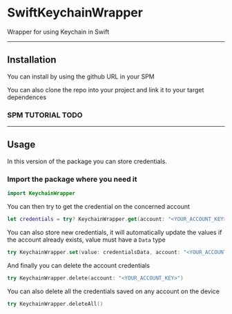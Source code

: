 # SwiftKeychainWrapper
Wrapper for using Keychain in Swift

---

## Installation 

You can install by using the github URL in your SPM

You can also clone the repo into your project and link it to your target dependences

### SPM TUTORIAL TODO

---

## Usage

In this version of the package you can store credentials.

### Import the package where you need it

```Swift
import KeychainWrapper
```

You can then try to get the credential on the concerned account

```Swift
let credentials = try? KeychainWrapper.get(account: "<YOUR_ACCOUNT_KEY>")
```
You can also store new credentials, it will automatically update the values if the account already exists, value must have a `Data` type

```Swift
try KeychainWrapper.set(value: credentialsData, account: "<YOUR_ACCOUNT_KEY>")
```

And finally you can delete the account credentials

```Swift
try KeychainWrapper.delete(account: "<YOUR_ACCOUNT_KEY>")
```

You can also delete all the credentials saved on any account on the device

```Swift
try KeychainWrapper.deleteAll()
```
